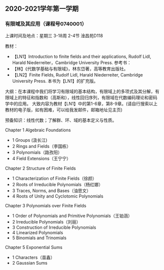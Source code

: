 ## 2020-2021学年第一学期
### 有限域及其应用（课程号0740001）

上课时间及地点：星期三	3-18周	2-4节 淦昌苑D118

教材：
* 【LN1】Introduction to finite fields and their applications, Rudolf Lidl, Harald Niederreiter，Cambridge University Press.
参考书：
* 【林】《代数学基础与有限域》，林东岱著，高等教育出版社。
* 【LN2】Finite Fields, Rudolf Lidl, Harald Niederreiter, Cambridge University Press. 本书为【LN1】的扩充版。

大纲：在本课程中我们将学习有限域的基本结构，有限域上的多项式及其分解，有限域上的特征和指数和（高斯和），线性回归序列，有限域在代数编码理论和密码学中的应用。
大致内容为教材【LN1】中的第1-6章，第8-9章。(请自行搜索以上教材的电子版，如有困难，可以给我发邮件，邮箱地址见主页)

预备知识：线性代数；了解群、环、域的基本定义与性质。

Chapter 1 Algebraic Foundations
* 1 Groups (汲长江)
* 2 Rings and Fields（李国栋）
* 3 Polynomials（路孜阳）
* 4 Field Extensions（王宁宁）

Chapter 2 Structure of Finite Fields
* 1 Characterization of Finite Fields（徐颜）
* 2 Roots of Irreducible Polynomials（杨红娜）
* 3 Traces, Norms, and Bases（油思文）
* 4 Roots of Unity and Cyclotomic Polynomials

Chapter 3 Polynomials over Finite Fields
* 1 Order of Polynomials and Primitive Polynomials（王铂涵）
* 2 Irreducible Polynomials（刘丽）
* 3 Construction of Irreducible Polynomials
* 4 Linearized Polynomials
* 5 Binomials and Trinomials

Chapter 5 Exponential Sums
* 1 Characters（苗鑫）
* 2 Gaussian Sums
